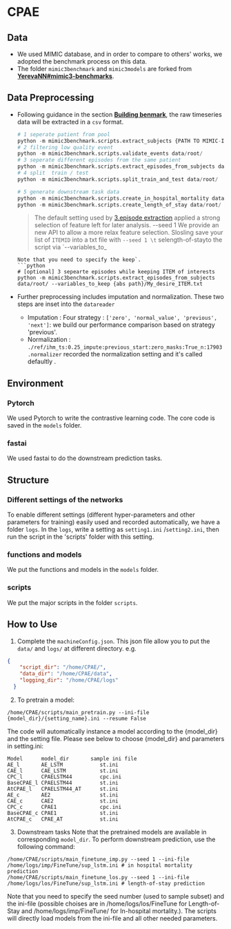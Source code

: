 # CPAE

## Data
- We used MIMIC database, and in order to compare to others' works, we adopted the benchmark process on this data. 
- The folder `mimic3benchmark` and `mimic3models` are forked from [**YerevaNN#mimic3-benchmarks**](https://github.com/YerevaNN/mimic3-benchmarks).
 
## Data Preprocessing
- Following guidance in the section [**Building benmark**](https://github.com/YerevaNN/mimic3-benchmarks#building-a-benchmark), the raw timeseries data will be extracted in a `csv` format.  
    ```python
    # 1 seperate patient from pool
    python -m mimic3benchmark.scripts.extract_subjects {PATH TO MIMIC-III CSVs} data/root/
    # 2 filtering low quality event
    python -m mimic3benchmark.scripts.validate_events data/root/
    # 3 seperate different episodes from the same patient
    python -m mimic3benchmark.scripts.extract_episodes_from_subjects data/root/
    # 4 split  train / test 
    python -m mimic3benchmark.scripts.split_train_and_test data/root/

    # 5 generate downstream task data
    python -m mimic3benchmark.scripts.create_in_hospital_mortality data/root/ data/in-hospital-mortality/
    python -m mimic3benchmark.scripts.create_length_of_stay data/root/ data/length-of-stay/
    ```
    > The default setting used by [3.episode extraction](https://github.com/YerevaNN/mimic3-benchmarks/blob/master/mimic3benchmark/scripts/extract_episodes_from_subjects.py) applied a strong selection of feature left for later analysis.   --seed 1 
    > We provide an new API to allow a more relax feature selection. Slosling save your list of `ITEMID` into a txt file with `--seed 1 \t` selength-of-stayto the script via `--variables_to_
    
    ```seed number (used to sample subset) and the ini-file (possible choises are in /home/logs/los/FineTune for Length-of-Stay and /home/logs/imp/FineTune/ for In-hospital mortality.). The scripts will directly load models from the ini-file and all other needed parameters.
    Note that you need to specify the keep`.
    ```python
    # [optional] 3 sepearte episodes while keeping ITEM of interests 
    python -m mimic3benchmark.scripts.extract_episodes_from_subjects data/root/ --variables_to_keep {abs path}/My_desire_ITEM.txt     
    ```
- Further preprocessing includes imputation and normalization. These two steps are inset into the `datareader`
    - Imputation : Four strategy : `['zero', 'normal_value', 'previous', 'next']`: we build our performance comparison based on strategy 'previous'.  
    - Normalization : `./ref/ihm_ts:0.25_impute:previous_start:zero_masks:True_n:17903.normalizer` recorded the normalization setting and it's called defaultly . 




## Environment
### Pytorch
We used Pytorch to write the contrastive learning code. The core code is saved in the `models` folder.
### fastai
We used fastai to do the downstream prediction tasks. 


## Structure
### Different settings of the networks
To enable different settings (different hyper-parameters and other parameters for training) easily used and recorded automatically, we have a folder `logs`. In the `logs`, write a setting as `setting1.ini` /`setting2.ini`, then run the script in the 'scripts' folder with this setting. 

### functions and models 
We put the functions and models in the `models` folder.

### scripts
We put the major scripts in the folder `scripts`.

## How to Use
1. Complete the `machineConfig.json`. This json file allow you to put the `data/` and `logs/` at different directory.
e.g. 
```json
{
    "script_dir": "/home/CPAE/",
    "data_dir": "/home/CPAE/data",
    "logging_dir": "/home/CPAE/logs"
  }
```
2. To pretrain a model:
``` Shell
/home/CPAE/scripts/main_pretrain.py --ini-file {model_dir}/{setting_name}.ini --resume False
```
The code will automatically instance a model according to the {model_dir} and the setting file. Please see below to choose {model_dir} and parameters in setting.ini:
```
Model      model_dir       sample ini file
AE_l       AE_LSTM            st.ini
CAE_l      CAE_LSTM           st.ini
CPC_l      CPAELSTM44         cpc.ini
BaseCPAE_l CPAELSTM44         st.ini
AtCPAE_l   CPAELSTM44_AT      st.ini
AE_c       AE2                st.ini
CAE_c      CAE2               st.ini
CPC_c      CPAE1              cpc.ini
BaseCPAE_c CPAE1              st.ini
AtCPAE_c   CPAE_AT            st.ini
```

3. Downstream tasks
Note that the pretrained models are available in corresponding `model_dir`. To perform downstream prediction, use the following command:
```
/home/CPAE/scripts/main_finetune_imp.py --seed 1 --ini-file /home/logs/imp/FineTune/sup_lstm.ini # in hospital mortality prediction
/home/CPAE/scripts/main_finetune_los.py --seed 1 --ini-file /home/logs/los/FineTune/sup_lstm.ini # length-of-stay prediction

```
Note that you need to specify the seed number (used to sample subset) and the ini-file (possible choises are in /home/logs/los/FineTune for Length-of-Stay and /home/logs/imp/FineTune/ for In-hospital mortality.). The scripts will directly load models from the ini-file and all other needed parameters.